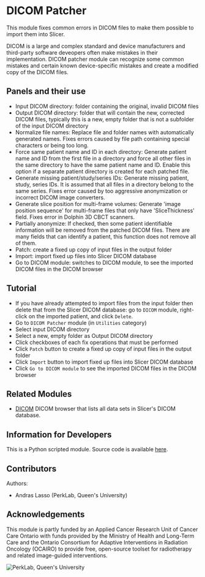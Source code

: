 # DICOM Patcher

This module fixes common errors in DICOM files to make them possible to import them into Slicer.

DICOM is a large and complex standard and device manufacturers and third-party software deveopers often make mistakes in their implementation. DICOM patcher module can recognize some common mistakes and certain known device-specific mistakes and create a modified copy of the DICOM files.

## Panels and their use

- Input DICOM directory: folder containing the original, invalid DICOM files
- Output DICOM directory: folder that will contain the new, corrected DICOM files, typically this is a new, empty folder that is not a subfolder of the input DICOM directory
- Normalize file names: Replace file and folder names with automatically generated names. Fixes errors caused by file path containing special characters or being too long.
- Force same patient name and ID in each directory: Generate patient name and ID from the first file in a directory  and force all other files in the same directory to have the same patient name and ID. Enable this option if a separate patient directory is created for each patched file.
- Generate missing patient/study/series IDs: Generate missing patient, study, series IDs. It is assumed that all files in a directory belong to the same series. Fixes error caused by too aggressive anonymization or incorrect DICOM image converters.
- Generate slice position for multi-frame volumes: Generate 'image position sequence' for multi-frame files that only have 'SliceThickness' field. Fixes error in Dolphin 3D CBCT scanners.
- Partially anonymize: If checked, then some patient identifiable information will be removed from the patched DICOM files. There are many fields that can identify a patient, this function does not remove all of them.
- Patch: create a fixed up copy of input files in the output folder
- Import: import fixed up files into Slicer DICOM database
- Go to DICOM module: switches to DICOM module, to see the imported DICOM files in the DICOM browser

## Tutorial

- If you have already attempted to import files from the input folder then delete that from the Slicer DICOM database: go to `DICOM` module, right-click on the imported patient, and click `Delete`.
- Go to `DICOM Patcher` module (in `Utilities` category)
- Select input DICOM directory
- Select a new, empty folder as Output DICOM directory
- Click checkboxes of each fix operations that must be performed
- Click `Patch` button to create a fixed up copy of input files in the output folder
- Click `Import` button to import fixed up files into Slicer DICOM database
- Click `Go to DICOM module` to see the imported DICOM files in the DICOM browser

## Related Modules

- [DICOM](module_dicom) DICOM browser that lists all data sets in Slicer's DICOM database.

## Information for Developers

This is a Python scripted module. Source code is available [here](https://github.com/Slicer/Slicer/blob/master/Modules/Scripted/DICOMPatcher/DICOMPatcher.py).

## Contributors

Authors:
- Andras Lasso (PerkLab, Queen's University)

## Acknowledgements

This module is partly funded by an Applied Cancer Research Unit of Cancer Care Ontario with funds provided by the Ministry of Health and Long-Term Care and the Ontario Consortium for Adaptive Interventions in Radiation Oncology (OCAIRO) to provide free, open-source toolset for radiotherapy and related image-guided interventions.

![PerkLab, Queen's University](https://github.com/Slicer/Slicer/releases/download/docs-resources/logo_perklab.png)
